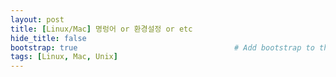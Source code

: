 ```yaml
---
layout: post
title: [Linux/Mac] 명렁어 or 환경설정 or etc   
hide_title: false 
bootstrap: true                                   # Add bootstrap to the page
tags: [Linux, Mac, Unix]
---
```

